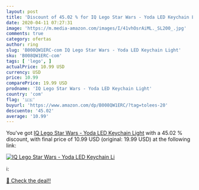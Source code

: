 ```yaml
---
layout: post
title: 'Discount of 45.02 % for IQ Lego Star Wars - Yoda LED Keychain Li'
date: 2020-04-11 07:27:31
image: 'https://m.media-amazon.com/images/I/41vhOsrAiML._SL200_.jpg'
comments: true
category: ofertas
author: ring
slug: 'B008QW1ERC-com IQ Lego Star Wars - Yoda LED Keychain Light'
sku: 'B008QW1ERC-com'
tags: [ 'lego', ]
actualPrice: 10.99 USD
currency: USD
price: 10.99
comparePrice: 19.99 USD
prodname: 'IQ Lego Star Wars - Yoda LED Keychain Light'
country: 'com'
flag: '🇺🇸'
buyurl: 'https://www.amazon.com/dp/B008QW1ERC/?tag=tolees-20'
descuento: '45.02'
average: '10.99'
---
```


You've got [IQ Lego Star Wars - Yoda LED Keychain Light](https://www.amazon.com/dp/B008QW1ERC/?tag=tolees-20) with a  45.02 % discount, with final price of 10.99 USD (original: 19.99 USD) at the following link:

[![IQ Lego Star Wars - Yoda LED Keychain Li](https://m.media-amazon.com/images/I/41vhOsrAiML._SL200_.jpg)](https://www.amazon.com/dp/B008QW1ERC/?tag=tolees-20)

ℹ️:


[🛒 Check the deal!!](https://www.amazon.com/dp/B008QW1ERC/?tag=tolees-20)
